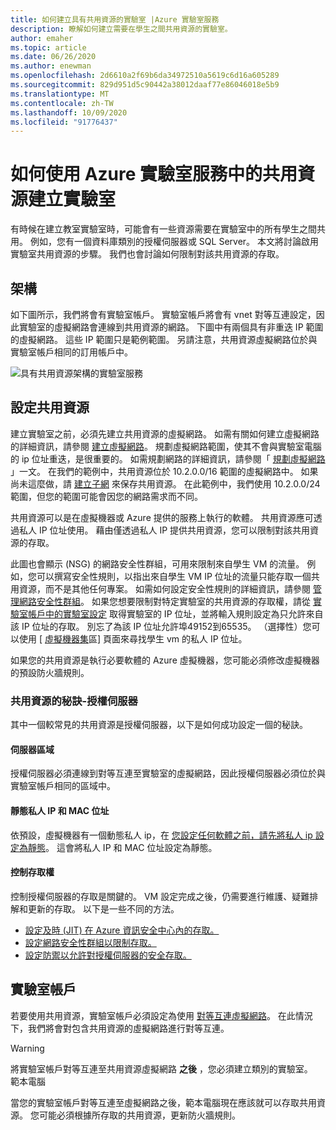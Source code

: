 ```yaml
---
title: 如何建立具有共用資源的實驗室 |Azure 實驗室服務
description: 瞭解如何建立需要在學生之間共用資源的實驗室。
author: emaher
ms.topic: article
ms.date: 06/26/2020
ms.author: enewman
ms.openlocfilehash: 2d6610a2f69b6da34972510a5619c6d16a605289
ms.sourcegitcommit: 829d951d5c90442a38012daaf77e86046018e5b9
ms.translationtype: MT
ms.contentlocale: zh-TW
ms.lasthandoff: 10/09/2020
ms.locfileid: "91776437"
---
```

# <a name="how-to-create-a-lab-with-a-shared-resource-in-azure-lab-services"></a>如何使用 Azure 實驗室服務中的共用資源建立實驗室

有時候在建立教室實驗室時，可能會有一些資源需要在實驗室中的所有學生之間共用。  例如，您有一個資料庫類別的授權伺服器或 SQL Server。  本文將討論啟用實驗室共用資源的步驟。  我們也會討論如何限制對該共用資源的存取。

## <a name="architecture"></a>架構

如下圖所示，我們將會有實驗室帳戶。  實驗室帳戶將會有 vnet 對等互連設定，因此實驗室的虛擬網路會連線到共用資源的網路。  下圖中有兩個具有非重迭 IP 範圍的虛擬網路。  這些 IP 範圍只是範例範圍。  另請注意，共用資源虛擬網路位於與實驗室帳戶相同的訂用帳戶中。

![具有共用資源架構的實驗室服務](./media/how-to-create-a-lab-with-shared-resource/shared-resource-architecture.png)

## <a name="setup-shared-resource"></a>設定共用資源

建立實驗室之前，必須先建立共用資源的虛擬網路。  如需有關如何建立虛擬網路的詳細資訊，請參閱 [建立虛擬網路](../virtual-network/quick-create-portal.md)。  規劃虛擬網路範圍，使其不會與實驗室電腦的 ip 位址重迭，是很重要的。  如需規劃網路的詳細資訊，請參閱「 [規劃虛擬網路](../virtual-network/virtual-network-vnet-plan-design-arm.md) 」一文。 在我們的範例中，共用資源位於 10.2.0.0/16 範圍的虛擬網路中。  如果尚未這麼做，請 [建立子網](../virtual-network/virtual-network-manage-subnet.md#add-a-subnet) 來保存共用資源。  在此範例中，我們使用 10.2.0.0/24 範圍，但您的範圍可能會因您的網路需求而不同。

共用資源可以是在虛擬機器或 Azure 提供的服務上執行的軟體。 共用資源應可透過私人 IP 位址使用。  藉由僅透過私人 IP 提供共用資源，您可以限制對該共用資源的存取。

此圖也會顯示 (NSG) 的網路安全性群組，可用來限制來自學生 VM 的流量。  例如，您可以撰寫安全性規則，以指出來自學生 VM IP 位址的流量只能存取一個共用資源，而不是其他任何專案。  如需如何設定安全性規則的詳細資訊，請參閱 [管理網路安全性群組](../virtual-network/manage-network-security-group.md#work-with-security-rules)。 如果您想要限制對特定實驗室的共用資源的存取權，請從 [實驗室帳戶中的實驗室設定](manage-labs.md#view-labs-in-a-lab-account) 取得實驗室的 IP 位址，並將輸入規則設定為只允許來自該 IP 位址的存取。  別忘了為該 IP 位址允許埠49152到65535。  （選擇性）您可以使用 [ [虛擬機器集](how-to-set-virtual-machine-passwords.md)區] 頁面來尋找學生 vm 的私人 IP 位址。

如果您的共用資源是執行必要軟體的 Azure 虛擬機器，您可能必須修改虛擬機器的預設防火牆規則。

### <a name="tips-for-shared-resources---license-server"></a>共用資源的秘訣-授權伺服器
其中一個較常見的共用資源是授權伺服器，以下是如何成功設定一個的秘訣。
#### <a name="server-region"></a>伺服器區域
授權伺服器必須連線到對等互連至實驗室的虛擬網路，因此授權伺服器必須位於與實驗室帳戶相同的區域中。

#### <a name="static-private-ip-and-mac-address"></a>靜態私人 IP 和 MAC 位址
依預設，虛擬機器有一個動態私人 ip，在 [您設定任何軟體之前，請先將私人 ip 設定為靜態](https://docs.microsoft.com/azure/virtual-network/virtual-networks-static-private-ip-arm-pportal)。 這會將私人 IP 和 MAC 位址設定為靜態。  

#### <a name="control-access"></a>控制存取權
控制授權伺服器的存取是關鍵的。  VM 設定完成之後，仍需要進行維護、疑難排解和更新的存取。  以下是一些不同的方法。
- [設定及時 (JIT) 在 Azure 資訊安全中心內的存取。](https://docs.microsoft.com/azure/security-center/security-center-just-in-time?tabs=jit-config-asc%2Cjit-request-asc)
- [設定網路安全性群組以限制存取。](https://docs.microsoft.com/azure/virtual-network/network-security-groups-overview)
- [設定防禦以允許對授權伺服器的安全存取。](https://azure.microsoft.com/services/azure-bastion/)

## <a name="lab-account"></a>實驗室帳戶

若要使用共用資源，實驗室帳戶必須設定為使用 [對等互連虛擬網路](how-to-connect-peer-virtual-network.md)。  在此情況下，我們將會對包含共用資源的虛擬網路進行對等互連。

>[!WARNING]
>將實驗室帳戶對等互連至共用資源虛擬網路 **之後** ，您必須建立類別的實驗室。  
範本電腦

當您的實驗室帳戶對等互連至虛擬網路之後，範本電腦現在應該就可以存取共用資源。  您可能必須根據所存取的共用資源，更新防火牆規則。
